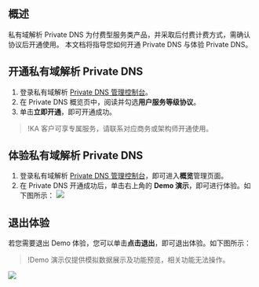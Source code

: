 ## 概述
私有域解析 Private DNS 为付费型服务类产品，并采取后付费计费方式，需确认协议后开通使用。
本文档将指导您如何开通 Private DNS 与体验 Private DNS。


## 开通私有域解析 Private DNS
1. 登录私有域解析 [Private DNS 管理控制台](https://console.cloud.tencent.com/privatedns)。
2. 在 Private DNS 概览页中，阅读并勾选**用户服务等级协议**。
3. 单击**立即开通**，即可开通成功。
>!KA 客户可享专属服务，请联系对应商务或架构师开通使用。


## 体验私有域解析 Private DNS
1. 登录私有域解析 [ Private DNS 管理控制台](https://console.cloud.tencent.com/privatedns)，即可进入**概览**管理页面。
2. 在 Private DNS 开通成功后，单击右上角的 **Demo 演示**，即可进行体验。如下图所示：
![](https://main.qcloudimg.com/raw/3eee2cbd7f6adc438fdb7bcdda9c2491.png)


## 退出体验
若您需要退出 Demo 体验，您可以单击**点击退出**，即可退出体验。如下图所示：
>!Demo 演示仅提供模拟数据展示及功能预览，相关功能无法操作。
>
![](https://main.qcloudimg.com/raw/47c8b97b9127a023b3ec173cdf2710e8.png)
